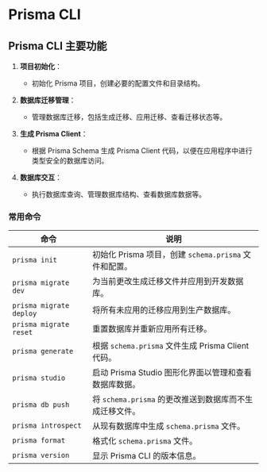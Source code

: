 # Prisma CLI

## Prisma CLI 主要功能

1. **项目初始化**：
   - 初始化 Prisma 项目，创建必要的配置文件和目录结构。
   
2. **数据库迁移管理**：
   - 管理数据库迁移，包括生成迁移、应用迁移、查看迁移状态等。

3. **生成 Prisma Client**：
   - 根据 Prisma Schema 生成 Prisma Client 代码，以便在应用程序中进行类型安全的数据库访问。

4. **数据库交互**：
   - 执行数据库查询、管理数据库结构、查看数据库数据等。

### 常用命令

| 命令                        | 说明                                                   |
|----------------------------|------------------------------------------------------|
| `prisma init`              | 初始化 Prisma 项目，创建 `schema.prisma` 文件和配置。  |
| `prisma migrate dev`       | 为当前更改生成迁移文件并应用到开发数据库。                |
| `prisma migrate deploy`    | 将所有未应用的迁移应用到生产数据库。                     |
| `prisma migrate reset`     | 重置数据库并重新应用所有迁移。                           |
| `prisma generate`          | 根据 `schema.prisma` 文件生成 Prisma Client 代码。        |
| `prisma studio`            | 启动 Prisma Studio 图形化界面以管理和查看数据库数据。      |
| `prisma db push`           | 将 `schema.prisma` 的更改推送到数据库而不生成迁移文件。   |
| `prisma introspect`        | 从现有数据库中生成 `schema.prisma` 文件。                |
| `prisma format`            | 格式化 `schema.prisma` 文件。                          |
| `prisma version`           | 显示 Prisma CLI 的版本信息。                            |
